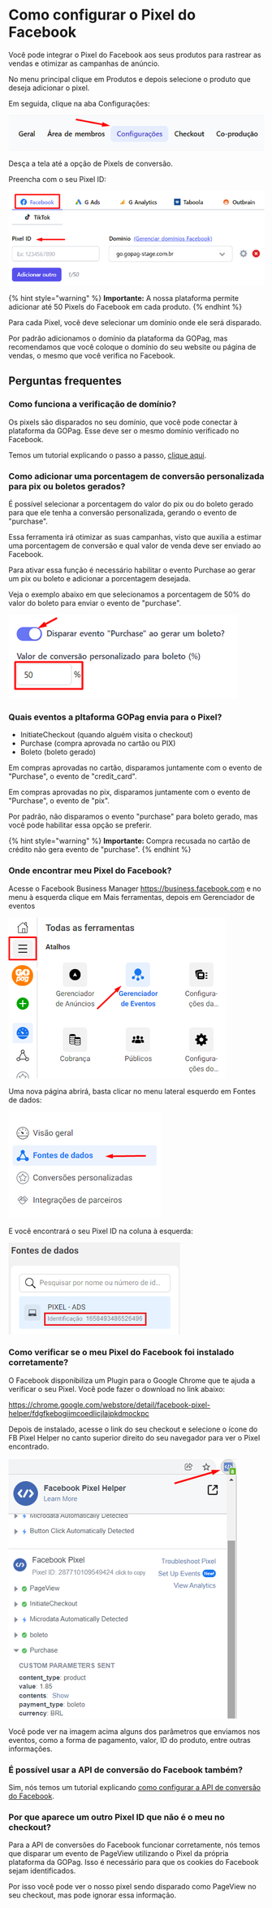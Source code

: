 # Como configurar o Pixel do Facebook

Você pode integrar o Pixel do Facebook aos seus produtos para rastrear as vendas e otimizar as campanhas de anúncio.

No menu principal clique em Produtos e depois selecione o produto que deseja adicionar o pixel.

Em seguida, clique na aba Configurações:

![](/assets/ads/01_fb_menu_config.png)

Desça a tela até a opção de Pixels de conversão.

Preencha com o seu Pixel ID:

![](/assets/ads/02_fb_menu_opcoes.png)

{% hint style="warning" %}
**Importante:** A nossa plataforma permite adicionar até 50 Pixels do Facebook em cada produto.
{% endhint %}

Para cada Pixel, você deve selecionar um domínio onde ele será disparado.

Por padrão adicionamos o domínio da plataforma da GOPag, mas recomendamos que você coloque o domínio do seu website ou página de vendas, o mesmo que você verifica no Facebook. 

## Perguntas frequentes

### Como funciona a verificação de domínio?

Os pixels são disparados no seu domínio, que você pode conectar à plataforma da GOPag. Esse deve ser o mesmo domínio verificado no Facebook.

<!-- LEMBRAR DE PREENCHER O LINK DE ATALHO-->

Temos um tutorial explicando o passo a passo, [clique aqui](/ADS_PIXEL/conectar_dominio.md).

### Como adicionar uma porcentagem de conversão personalizada para pix ou boletos gerados?

É possível selecionar a porcentagem do valor do pix ou do boleto gerado para que ele tenha a conversão personalizada, gerando o evento de "purchase".

Essa ferramenta irá otimizar as suas campanhas, visto que auxilia a estimar uma porcentagem de conversão e qual valor de venda deve ser enviado ao Facebook.

Para ativar essa função é necessário habilitar o evento Purchase ao gerar um pix ou boleto e adicionar a porcentagem desejada.

Veja o exemplo abaixo em que selecionamos a porcentagem de 50% do valor do boleto para enviar o evento de "purchase".

![](/assets/ads/03_fb_menu_switch.png)

### Quais eventos a pltaforma GOPag envia para o Pixel?

- InitiateCheckout (quando alguém visita o checkout)
- Purchase (compra aprovada no cartão ou PIX)
- Boleto (boleto gerado)

Em compras aprovadas no cartão, disparamos juntamente com o evento de "Purchase", o evento de "credit_card".

Em compras aprovadas no pix, disparamos juntamente com o evento de "Purchase", o evento de "pix".

Por padrão, não disparamos o evento "purchase" para boleto gerado, mas você pode habilitar essa opção se preferir.

{% hint style="warning" %}
**Importante:** Compra recusada no cartão de crédito não gera evento de "purchase".
{% endhint %}

### Onde encontrar meu Pixel do Facebook?

Acesse o Facebook Business Manager https://business.facebook.com e no menu à esquerda clique em Mais ferramentas, depois em Gerenciador de eventos

![](/assets/ads/04_fb_menu_gerenciador.png)

Uma nova página abrirá, basta clicar no menu lateral esquerdo em Fontes de dados:

![](/assets/ads/05_fb_menu_fonte_dados.png)

E você encontrará o seu Pixel ID na coluna à esquerda:

![](/assets/ads/06_fb_menu_pixel_id.png)

### Como verificar se o meu Pixel do Facebook foi instalado corretamente?

O Facebook disponibiliza um Plugin para o Google Chrome que te ajuda a verificar o seu Pixel. Você pode fazer o download no link abaixo:

https://chrome.google.com/webstore/detail/facebook-pixel-helper/fdgfkebogiimcoedlicjlajpkdmockpc

Depois de instalado, acesse o link do seu checkout e selecione o ícone do FB Pixel Helper no canto superior direito do seu navegador para ver o Pixel encontrado.

![](/assets/ads/07_fb_menu_pixel_helper.png)

Você pode ver na imagem acima alguns dos parâmetros que enviamos nos eventos, como a forma de pagamento, valor, ID do produto, entre outras informações.

### É possível usar a API de conversão do Facebook também?

<!-- COLOCAR LINK DE ACESSO DA API -->

Sim, nós temos um tutorial explicando [como configurar a API de conversão do Facebook]().

### Por que aparece um outro Pixel ID que não é o meu no checkout?

Para a API de conversões do Facebook funcionar corretamente, nós temos que disparar um evento de PageView utilizando o Pixel da própria plataforma da GOPag. Isso é necessário para que os cookies do Facebook sejam identificados.

Por isso você pode ver o nosso pixel sendo disparado como PageView no seu checkout, mas pode ignorar essa informação.